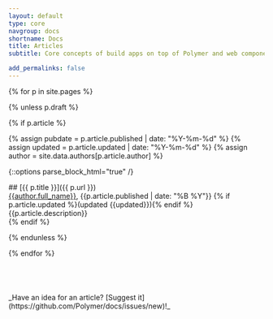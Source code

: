 ```yaml
---
layout: default
type: core
navgroup: docs
shortname: Docs
title: Articles
subtitle: Core concepts of build apps on top of Polymer and web components

add_permalinks: false
---
```


{% for p in site.pages %}

{% unless p.draft %}

{% if p.article %}

{% assign pubdate = p.article.published | date: "%Y-%m-%d" %}
{% assign updated = p.article.updated | date: "%Y-%m-%d" %}
{% assign author = site.data.authors[p.article.author] %}

{::options parse_block_html="true" /}
<div class="article">
## [{{ p.title }}]({{ p.url }})

<!-- <span class="tags">
{% for tag in p.tags %}<span>{{ tag }}</span>{% endfor %}
</span> -->

<div class="byline"><a href="https://plus.google.com/{{author.gplus}}" target="blank_">{{author.full_name}}</a>, <time pubdate datetime="{{pubdate}}">{{p.article.published | date: "%B %Y"}}</time>
{% if p.article.updated %}(updated <time datetime="{{updated}}">{{updated}}</time>){% endif %}
</div>

<summary>{{p.article.description}}</summary>

</div>
{% endif %}

{% endunless %}

{% endfor %}

<div style="margin-top:5em;">
_Have an idea for an article? [Suggest it](https://github.com/Polymer/docs/issues/new)!_
</div>